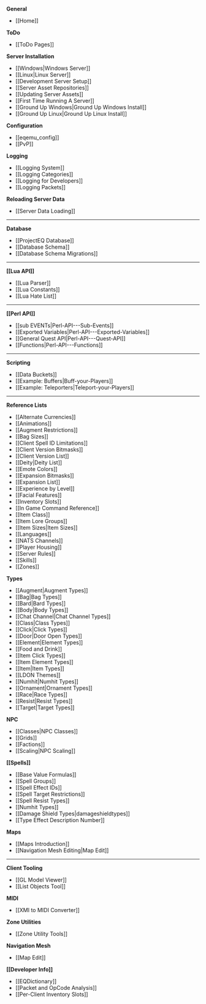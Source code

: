 **General**
* [[Home]]

**ToDo**
* [[ToDo Pages]]

**Server Installation**
* [[Windows|Windows Server]]
* [[Linux|Linux Server]]
* [[Development Server Setup]]
* [[Server Asset Repositories]]
* [[Updating Server Assets]]
* [[First Time Running A Server]]
* [[Ground Up Windows|Ground Up Windows Install]]
* [[Ground Up Linux|Ground Up Linux Install]]

**Configuration**
* [[eqemu_config]]
* [[PvP]]

**Logging**
* [[Logging System]]
* [[Logging Categories]]
* [[Logging for Developers]]
* [[Logging Packets]]

**Reloading Server Data**
* [[Server Data Loading]]

---

**Database**
* [[ProjectEQ Database]]
* [[Database Schema]]
* [[Database Schema Migrations]]

---
**[[Lua API]]**
* [[Lua Parser]]
* [[Lua Constants]]
* [[Lua Hate List]]
---
**[[Perl API]]**
* [[sub EVENTs|Perl-API---Sub-Events]]
* [[Exported Variables|Perl-API---Exported-Variables]]
* [[General Quest API|Perl-API---Quest-API]]
* [[Functions|Perl-API---Functions]]
---
**Scripting**
* [[Data Buckets]]
* [[Example: Buffers|Buff-your-Players]]
* [[Example: Teleporters|Teleport-your-Players]]
---
**Reference Lists**
* [[Alternate Currencies]]
* [[Animations]]
* [[Augment Restrictions]]
* [[Bag Sizes]]
* [[Client Spell ID Limitations]]
* [[Client Version Bitmasks]]
* [[Client Version List]]
* [[Deity|Deity List]]
* [[Emote Colors]]
* [[Expansion Bitmasks]]
* [[Expansion List]]
* [[Experience by Level]]
* [[Facial Features]]
* [[Inventory Slots]]
* [[In Game Command Reference]]
* [[Item Class]]
* [[Item Lore Groups]]
* [[Item Sizes|Item Sizes]]
* [[Languages]]
* [[NATS Channels]]
* [[Player Housing]]
* [[Server Rules]]
* [[Skills]]
* [[Zones]]

**Types**
* [[Augment|Augment Types]]
* [[Bag|Bag Types]]
* [[Bard|Bard Types]]
* [[Body|Body Types]]
* [[Chat Channel|Chat Channel Types]]
* [[Class|Class Types]]
* [[Click|Click Types]]
* [[Door|Door Open Types]]
* [[Element|Element Types]]
* [[Food and Drink]]
* [[Item Click Types]]
* [[Item Element Types]]
* [[Item|Item Types]]
* [[LDON Themes]]
* [[Numhit|Numhit Types]]
* [[Ornament|Ornament Types]]
* [[Race|Race Types]]
* [[Resist|Resist Types]]
* [[Target|Target Types]]

**NPC**
* [[Classes|NPC Classes]]
* [[Grids]]
* [[Factions]]
* [[Scaling|NPC Scaling]]

**[[Spells]]**
* [[Base Value Formulas]]
* [[Spell Groups]]
* [[Spell Effect IDs]]
* [[Spell Target Restrictions]]
* [[Spell Resist Types]]
* [[Numhit Types]]
* [[Damage Shield Types|damageshieldtypes]]
* [[Type Effect Description Number]]

**Maps**
* [[Maps Introduction]]
* [[Navigation Mesh Editing|Map Edit]]

---

**Client Tooling**
* [[GL Model Viewer]]
* [[List Objects Tool]]

**MIDI**
* [[XMI to MIDI Converter]]

**Zone Utilities**
* [[Zone Utility Tools]]

**Navigation Mesh**
* [[Map Edit]]

**[[Developer Info]]**
* [[EQDictionary]]
* [[Packet and OpCode Analysis]]
* [[Per-Client Inventory Slots]]